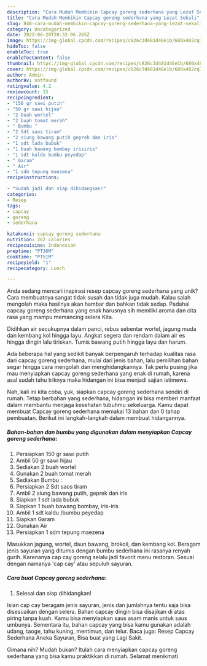 ```yaml
---
description: "Cara Mudah Membikin Capcay goreng sederhana yang Lezat Sekali"
title: "Cara Mudah Membikin Capcay goreng sederhana yang Lezat Sekali"
slug: 848-cara-mudah-membikin-capcay-goreng-sederhana-yang-lezat-sekali
category: Uncategorized
date: 2022-06-20T20:32:06.265Z
image: https://img-global.cpcdn.com/recipes/c826c3d481d46e1b/680x482cq70/capcay-goreng-sederhana-foto-resep-utama.jpg
hideToc: false
enableToc: true
enableTocContent: false
thumbnail: https://img-global.cpcdn.com/recipes/c826c3d481d46e1b/680x482cq70/capcay-goreng-sederhana-foto-resep-utama.jpg
cover: https://img-global.cpcdn.com/recipes/c826c3d481d46e1b/680x482cq70/capcay-goreng-sederhana-foto-resep-utama.jpg
author: Admin
authorAv: notfound
ratingvalue: 4.2
reviewcount: 15
recipeingredient:
- "150 gr sawi putih"
- "50 gr sawi hijau"
- "2 buah wortel"
- "2 buah tomat merah"
- " Bumbu "
- "2 Sdt saos tiram"
- "2 siung bawang putih geprek dan iris"
- "1 sdt lada bubuk"
- "1 buah bawang bombay irisiris"
- "1 sdt kaldu bumbu peyedap"
- " Garam"
- " Air"
- "1 sdm tepung maezena"
recipeinstructions:

- "Sudah jadi dan siap dihidangkan!"
categories:
- Resep
tags:
- capcay
- goreng
- sederhana

katakunci: capcay goreng sederhana 
nutrition: 262 calories
recipecuisine: Indonesian
preptime: "PT36M"
cooktime: "PT51M"
recipeyield: "1"
recipecategory: Lunch

---
```





Anda sedang mencari inspirasi resep capcay goreng sederhana yang unik? Cara membuatnya sangat tidak susah dan tidak juga mudah. Kalau salah mengolah maka hasilnya akan hambar dan bahkan tidak sedap. Padahal capcay goreng sederhana yang enak harusnya sih memiliki aroma dan cita rasa yang mampu memancing selera Kita.





Didihkan air secukupnya dalam panci, rebus sebentar wortel, jagung muda dan kembang kol hingga layu. Angkat segera dan rendam dalam air es hingga dingin lalu tiriskan. Tumis bawang putih hingga layu dan harum.

Ada beberapa hal yang sedikit banyak berpengaruh terhadap kualitas rasa dari capcay goreng sederhana, mulai dari jenis bahan, lalu pemilihan bahan segar hingga cara mengolah dan menghidangkannya. Tak perlu pusing jika mau menyiapkan capcay goreng sederhana yang enak di rumah, karena asal sudah tahu triknya maka hidangan ini bisa menjadi sajian istimewa.






Nah, kali ini kita coba, yuk, siapkan capcay goreng sederhana sendiri di rumah. Tetap berbahan yang sederhana, hidangan ini bisa memberi manfaat dalam membantu menjaga kesehatan tubuhmu sekeluarga. Kamu dapat membuat Capcay goreng sederhana memakai 13 bahan dan 0 tahap pembuatan. Berikut ini langkah-langkah dalam membuat hidangannya.

<!--inarticleads1-->

##### Bahan-bahan dan bumbu yang digunakan dalam menyiapkan Capcay goreng sederhana:

1. Persiapkan 150 gr sawi putih
1. Ambil 50 gr sawi hijau
1. Sediakan 2 buah wortel
1. Gunakan 2 buah tomat merah
1. Sediakan  Bumbu :
1. Persiapkan 2 Sdt saos tiram
1. Ambil 2 siung bawang putih, geprek dan iris
1. Siapkan 1 sdt lada bubuk
1. Siapkan 1 buah bawang bombay, iris-iris
1. Ambil 1 sdt kaldu /bumbu peyedap
1. Siapkan  Garam
1. Gunakan  Air
1. Persiapkan 1 sdm tepung maezena


Masukkan jagung, wortel, daun bawang, brokoli, dan kembang kol. Beragam jenis sayuran yang ditumis dengan bumbu sederhana ini rasanya renyah gurih. Karenanya cap cay goreng selalu jadi favorit menu restoran. Sesuai dengan namanya &#39;cap cay&#39; atau sepuluh sayuran. 

<!--inarticleads2-->

##### Cara buat Capcay goreng sederhana:


1. Selesai dan siap dihidangkan!

Isian cap cay beragam jenis sayuran, jenis dan jumlahnya tentu saja bisa disesuaikan dengan selera. Bahan capcay dingin bisa disajikan di atas piring tanpa kuah. Kamu bisa menyiapkan saus asam manis untuk saus umbunya. Sementara itu, bahan capcay yang bisa kamu gunakan adalah udang, taoge, tahu kuning, mentimun, dan telur. Baca juga: Resep Capcay Sederhana Aneka Sayuran, Bisa buat yang Lagi Sakit. 

Gimana nih? Mudah bukan? Itulah cara menyiapkan capcay goreng sederhana yang bisa kamu praktikkan di rumah. Selamat menikmati
